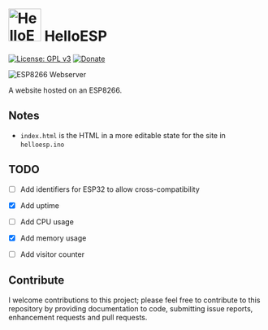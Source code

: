 # <img src="https://kk.dev/assets/images/helloesp-favicon.png" alt="HelloESP" width="64"/> HelloESP
[![License: GPL v3](https://img.shields.io/badge/License-GPLv3-blue.svg)](https://www.gnu.org/licenses/gpl-3.0)
[![Donate](https://img.shields.io/badge/Support%20me-Donate-blue)](https://kk.dev/donate)

<img src="https://kk.dev/assets/images/esp8266-webserver.jpg" alt="ESP8266 Webserver" max-width="100%"/>

A website hosted on an ESP8266.


## Notes
- ``index.html`` is the HTML in a more editable state for the site in ``helloesp.ino``


## TODO
- [ ] Add identifiers for ESP32 to allow cross-compatibility
- [x] Add uptime
- [ ] Add CPU usage
- [x] Add memory usage
- [ ] Add visitor counter


## Contribute
I welcome contributions to this project; please feel free to contribute to this repository by providing documentation to code, submitting issue reports, enhancement requests and pull requests.
